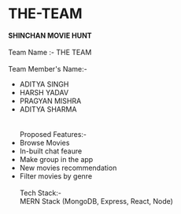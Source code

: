 # THE-TEAM
__SHINCHAN MOVIE HUNT__<br><br>
Team Name :- THE TEAM<br><br>
Team Member's Name:-
* ADITYA SINGH 
* HARSH YADAV
* PRAGYAN MISHRA
* ADITYA SHARMA<br><br><br>
Proposed Features:-<br>
* Browse Movies
* In-built chat feaure
* Make group in the app 
* New movies recommendation
* Filter movies by genre <br><br>
Tech Stack:-<br>
MERN Stack (MongoDB, Express, React, Node)
